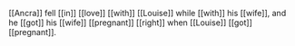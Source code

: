 [[Ancra]] fell [[in]] [[love]] [[with]] [[Louise]] while [[with]] his [[wife]], and he [[got]] his [[wife]] [[pregnant]] [[right]] when [[Louise]] [[got]] [[pregnant]].  